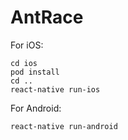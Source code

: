 # AntRace

For iOS:

```
cd ios
pod install
cd ..
react-native run-ios
```

For Android: 

```
react-native run-android
```
